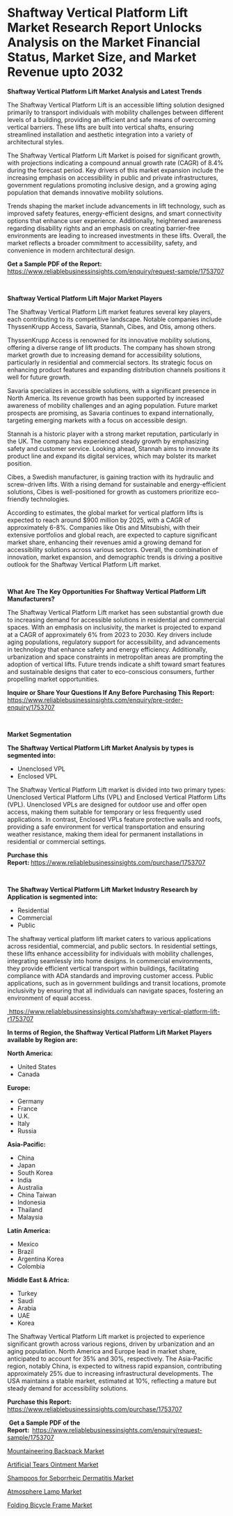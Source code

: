 <p><h1>Shaftway Vertical Platform Lift Market Research Report Unlocks Analysis on the Market Financial Status, Market Size, and Market Revenue upto 2032</h1></p><p><strong>Shaftway Vertical Platform Lift Market Analysis and Latest Trends</strong></p>
<p><p>The Shaftway Vertical Platform Lift is an accessible lifting solution designed primarily to transport individuals with mobility challenges between different levels of a building, providing an efficient and safe means of overcoming vertical barriers. These lifts are built into vertical shafts, ensuring streamlined installation and aesthetic integration into a variety of architectural styles. </p><p>The Shaftway Vertical Platform Lift Market is poised for significant growth, with projections indicating a compound annual growth rate (CAGR) of 8.4% during the forecast period. Key drivers of this market expansion include the increasing emphasis on accessibility in public and private infrastructures, government regulations promoting inclusive design, and a growing aging population that demands innovative mobility solutions. </p><p>Trends shaping the market include advancements in lift technology, such as improved safety features, energy-efficient designs, and smart connectivity options that enhance user experience. Additionally, heightened awareness regarding disability rights and an emphasis on creating barrier-free environments are leading to increased investments in these lifts. Overall, the market reflects a broader commitment to accessibility, safety, and convenience in modern architectural design.</p></p>
<p><strong>Get a Sample PDF of the Report:&nbsp;</strong> <a href="https://www.reliablebusinessinsights.com/enquiry/request-sample/1753707?utm_campaign=84&utm_medium=2&utm_source=Github&utm_content=ia&utm_term=06032025&utm_id=shaftway-vertical-platform-lift">https://www.reliablebusinessinsights.com/enquiry/request-sample/1753707</a></p>
<p>&nbsp;</p>
<p><strong>Shaftway Vertical Platform Lift Major Market Players</strong></p>
<p><p>The Shaftway Vertical Platform Lift market features several key players, each contributing to its competitive landscape. Notable companies include ThyssenKrupp Access, Savaria, Stannah, Cibes, and Otis, among others. </p><p>ThyssenKrupp Access is renowned for its innovative mobility solutions, offering a diverse range of lift products. The company has shown strong market growth due to increasing demand for accessibility solutions, particularly in residential and commercial sectors. Its strategic focus on enhancing product features and expanding distribution channels positions it well for future growth.</p><p>Savaria specializes in accessible solutions, with a significant presence in North America. Its revenue growth has been supported by increased awareness of mobility challenges and an aging population. Future market prospects are promising, as Savaria continues to expand internationally, targeting emerging markets with a focus on accessible design.</p><p>Stannah is a historic player with a strong market reputation, particularly in the UK. The company has experienced steady growth by emphasizing safety and customer service. Looking ahead, Stannah aims to innovate its product line and expand its digital services, which may bolster its market position.</p><p>Cibes, a Swedish manufacturer, is gaining traction with its hydraulic and screw-driven lifts. With a rising demand for sustainable and energy-efficient solutions, Cibes is well-positioned for growth as customers prioritize eco-friendly technologies.</p><p>According to estimates, the global market for vertical platform lifts is expected to reach around $900 million by 2025, with a CAGR of approximately 6-8%. Companies like Otis and Mitsubishi, with their extensive portfolios and global reach, are expected to capture significant market share, enhancing their revenues amid a growing demand for accessibility solutions across various sectors. Overall, the combination of innovation, market expansion, and demographic trends is driving a positive outlook for the Shaftway Vertical Platform Lift market.</p></p>
<p>&nbsp;</p>
<p><strong>What Are The Key Opportunities For Shaftway Vertical Platform Lift Manufacturers?</strong></p>
<p><p>The Shaftway Vertical Platform Lift market has seen substantial growth due to increasing demand for accessible solutions in residential and commercial spaces. With an emphasis on inclusivity, the market is projected to expand at a CAGR of approximately 6% from 2023 to 2030. Key drivers include aging populations, regulatory support for accessibility, and advancements in technology that enhance safety and energy efficiency. Additionally, urbanization and space constraints in metropolitan areas are prompting the adoption of vertical lifts. Future trends indicate a shift toward smart features and sustainable designs that cater to eco-conscious consumers, further propelling market opportunities.</p></p>
<p><strong>Inquire or Share Your Questions If Any Before Purchasing This Report:</strong> <a href="https://www.reliablebusinessinsights.com/enquiry/pre-order-enquiry/1753707?utm_campaign=84&utm_medium=2&utm_source=Github&utm_content=ia&utm_term=06032025&utm_id=shaftway-vertical-platform-lift">https://www.reliablebusinessinsights.com/enquiry/pre-order-enquiry/1753707</a></p>
<p>&nbsp;</p>
<p><strong>Market Segmentation</strong></p>
<p><strong>The Shaftway Vertical Platform Lift Market Analysis by types is segmented into:</strong></p>
<p><ul><li>Unenclosed VPL</li><li>Enclosed VPL</li></ul></p>
<p><p>The Shaftway Vertical Platform Lift market is divided into two primary types: Unenclosed Vertical Platform Lifts (VPL) and Enclosed Vertical Platform Lifts (VPL). Unenclosed VPLs are designed for outdoor use and offer open access, making them suitable for temporary or less frequently used applications. In contrast, Enclosed VPLs feature protective walls and roofs, providing a safe environment for vertical transportation and ensuring weather resistance, making them ideal for permanent installations in residential or commercial settings.</p></p>
<p><strong>Purchase this Report:&nbsp;</strong><a href="https://www.reliablebusinessinsights.com/purchase/1753707?utm_campaign=84&utm_medium=2&utm_source=Github&utm_content=ia&utm_term=06032025&utm_id=shaftway-vertical-platform-lift">https://www.reliablebusinessinsights.com/purchase/1753707</a></p>
<p>&nbsp;</p>
<p><strong>The Shaftway Vertical Platform Lift Market Industry Research by Application is segmented into:</strong></p>
<p><ul><li>Residential</li><li>Commercial</li><li>Public</li></ul></p>
<p><p>The shaftway vertical platform lift market caters to various applications across residential, commercial, and public sectors. In residential settings, these lifts enhance accessibility for individuals with mobility challenges, integrating seamlessly into home designs. In commercial environments, they provide efficient vertical transport within buildings, facilitating compliance with ADA standards and improving customer access. Public applications, such as in government buildings and transit locations, promote inclusivity by ensuring that all individuals can navigate spaces, fostering an environment of equal access.</p></p>
<p><a href="https://www.reliablebusinessinsights.com/shaftway-vertical-platform-lift-r1753707?utm_campaign=84&utm_medium=2&utm_source=Github&utm_content=ia&utm_term=06032025&utm_id=shaftway-vertical-platform-lift">&nbsp;https://www.reliablebusinessinsights.com/shaftway-vertical-platform-lift-r1753707</a></p>
<p><strong>In terms of Region, the Shaftway Vertical Platform Lift Market Players available by Region are:</strong></p>
<p>
    <p> <strong> North America: </strong>
        <ul>
            <li>United States</li>
            <li>Canada</li>
        </ul>
        </p> 
    <p> <strong> Europe: </strong>
        <ul>
            <li>Germany</li>
            <li>France</li>
            <li>U.K.</li>
            <li>Italy</li>
            <li>Russia</li>
        </ul>
        </p> 
    <p> <strong> Asia-Pacific: </strong>
        <ul>
            <li>China</li>
            <li>Japan</li>
            <li>South Korea</li>
            <li>India</li>
            <li>Australia</li>
            <li>China Taiwan</li>
            <li>Indonesia</li>
            <li>Thailand</li>
            <li>Malaysia</li>
        </ul>
        </p> 
    <p> <strong> Latin America: </strong>
        <ul>
            <li>Mexico</li>
            <li>Brazil</li>
            <li>Argentina Korea</li>
            <li>Colombia</li>
        </ul>
        </p> 
    <p> <strong> Middle East & Africa: </strong>
        <ul>
            <li>Turkey</li>
            <li>Saudi</li>
            <li>Arabia</li>
            <li>UAE</li>
            <li>Korea</li>
        </ul>
    </p>
    </p>
<p><p>The Shaftway Vertical Platform Lift market is projected to experience significant growth across various regions, driven by urbanization and an aging population. North America and Europe lead in market share, anticipated to account for 35% and 30%, respectively. The Asia-Pacific region, notably China, is expected to witness rapid expansion, contributing approximately 25% due to increasing infrastructural developments. The USA maintains a stable market, estimated at 10%, reflecting a mature but steady demand for accessibility solutions.</p></p>
<p><strong>Purchase this Report: </strong><a href="https://www.reliablebusinessinsights.com/purchase/1753707?utm_campaign=84&utm_medium=2&utm_source=Github&utm_content=ia&utm_term=06032025&utm_id=shaftway-vertical-platform-lift">https://www.reliablebusinessinsights.com/purchase/1753707</a></p>
<p>&nbsp;<strong>Get a Sample PDF of the Report:&nbsp;&nbsp;</strong><a href="https://www.reliablebusinessinsights.com/enquiry/request-sample/1753707?utm_campaign=84&utm_medium=2&utm_source=Github&utm_content=ia&utm_term=06032025&utm_id=shaftway-vertical-platform-lift">https://www.reliablebusinessinsights.com/enquiry/request-sample/1753707</a></p>
<p><strong></strong></p>
<p><p><a href="https://github.com/nwokechock6s/Market-Research-Report-List-1/blob/main/mountaineering-backpack-market.md?utm_campaign=84&utm_medium=2&utm_source=Github&utm_content=ia&utm_term=06032025&utm_id=shaftway-vertical-platform-lift">Mountaineering Backpack Market</a></p><p><a href="https://github.com/boudykodumi/Market-Research-Report-List-1/blob/main/artificial-tears-ointment-market.md?utm_campaign=84&utm_medium=2&utm_source=Github&utm_content=ia&utm_term=06032025&utm_id=shaftway-vertical-platform-lift">Artificial Tears Ointment Market</a></p><p><a href="https://github.com/vsiljgestel/Market-Research-Report-List-1/blob/main/shampoos-for-seborrheic-dermatitis-market.md?utm_campaign=84&utm_medium=2&utm_source=Github&utm_content=ia&utm_term=06032025&utm_id=shaftway-vertical-platform-lift">Shampoos for Seborrheic Dermatitis Market</a></p><p><a href="https://github.com/ummulmzu/Market-Research-Report-List-1/blob/main/atmosphere-lamp-market.md?utm_campaign=84&utm_medium=2&utm_source=Github&utm_content=ia&utm_term=06032025&utm_id=shaftway-vertical-platform-lift">Atmosphere Lamp Market</a></p><p><a href="https://github.com/aiamekar/Market-Research-Report-List-1/blob/main/folding-bicycle-frame-market.md?utm_campaign=84&utm_medium=2&utm_source=Github&utm_content=ia&utm_term=06032025&utm_id=shaftway-vertical-platform-lift">Folding Bicycle Frame Market</a></p></p>